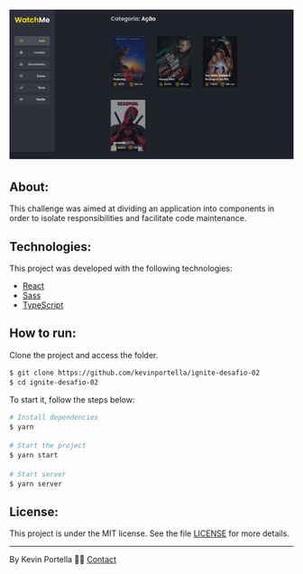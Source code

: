 <h1 align="center">
    <img src='./Watch_me.jpg'>
</h1>

## About: 

This challenge was aimed at dividing an application into components in order to isolate responsibilities and facilitate code maintenance. 

## Technologies:

This project was developed with the following technologies: 

- [React](https://reactjs.org)
- [Sass](https://sass-lang.com)
- [TypeScript](https://www.typescriptlang.org/)

## How to run:

Clone the project and access the folder.

```bash
$ git clone https://github.com/kevinportella/ignite-desafio-02
$ cd ignite-desafio-02
```

To start it, follow the steps below: 
```bash
# Install dependencies
$ yarn

# Start the project 
$ yarn start

# Start server 
$ yarn server
```

## License:

This project is under the MIT license. See the file [LICENSE](LICENSE.md) for more details.

---

By Kevin Portella 👋🏽 [Contact](https://www.linkedin.com/in/kevin-bohry-58a4614b/)
